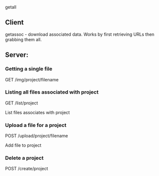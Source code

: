 getall

## Client

getassoc - download associated data. Works by first retrieving URLs then grabbing them all.

## Server:

### Getting a single file

GET /img/project/filename

### Listing all files associated with project

GET /list/project

List files associates with project

### Upload a file for a project

POST /upload/project/filename

Add file to project

### Delete a project

POST /create/project